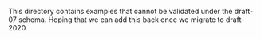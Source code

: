 This directory contains examples that cannot be validated under the draft-07 schema. Hoping that
we can add this back once we migrate to draft-2020
